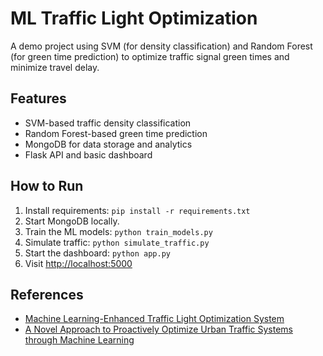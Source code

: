 # ML Traffic Light Optimization

A demo project using SVM (for density classification) and Random Forest (for green time prediction) to optimize traffic signal green times and minimize travel delay.

## Features
- SVM-based traffic density classification
- Random Forest-based green time prediction
- MongoDB for data storage and analytics
- Flask API and basic dashboard

## How to Run
1. Install requirements: `pip install -r requirements.txt`
2. Start MongoDB locally.
3. Train the ML models: `python train_models.py`
4. Simulate traffic: `python simulate_traffic.py`
5. Start the dashboard: `python app.py`
6. Visit [http://localhost:5000](http://localhost:5000)

## References
- [Machine Learning-Enhanced Traffic Light Optimization System](https://dergipark.org.tr/en/download/article-file/4347610)
- [A Novel Approach to Proactively Optimize Urban Traffic Systems through Machine Learning](https://nhsjs.com/wp-content/uploads/2024/02/A-Novel-Approach-to-Proactively-Optimize-Urban-Traffic-Systems-through-Machine-Learning-2.pdf)
